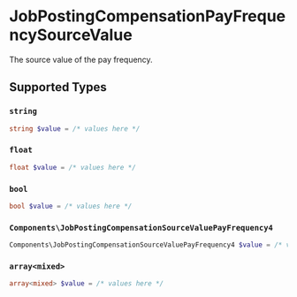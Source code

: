 # JobPostingCompensationPayFrequencySourceValue

The source value of the pay frequency.


## Supported Types

### `string`

```php
string $value = /* values here */
```

### `float`

```php
float $value = /* values here */
```

### `bool`

```php
bool $value = /* values here */
```

### `Components\JobPostingCompensationSourceValuePayFrequency4`

```php
Components\JobPostingCompensationSourceValuePayFrequency4 $value = /* values here */
```

### `array<mixed>`

```php
array<mixed> $value = /* values here */
```

